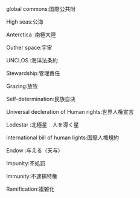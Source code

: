 global commons:国際公共財

High seas:公海

Anterctica :南極大陸

Outher space:宇宙

UNCLOS :海洋法条約

Stewardship:管理責任

Grazing:放牧

Self-determination:民族自決

Universal decleration of Human rights:世界人権宣言

Lodestar :北極星　人を導く星

international bill of human lights:国際人権規約

Endow :与える（天与）

Impunity:不処罰

Immunity:不逮捕特権

Ramification:複雑化